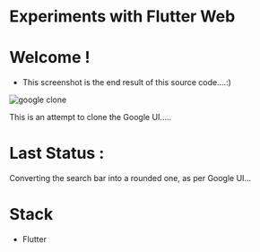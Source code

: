 # Experiments with Flutter Web

# Welcome !

- This screenshot is the end result of this source code....:)

![google clone](https://github.com/AseemWangoo/experiments_with_web/blob/develop/Google_Clone.png)

This is an attempt to clone the Google UI.....

# Last Status : 
Converting the search bar into a rounded one, as per Google UI...

# Stack
- Flutter
